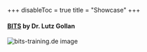 +++
disableToc = true
title = "Showcase"
+++

#### [BITS](https://bits-training.de/) by Dr. Lutz Gollan
![bits-training.de image](/images/showcase/bits-train.jpg?width=50pc)